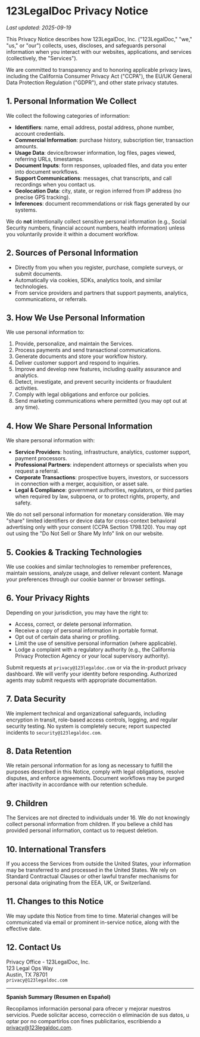 # 123LegalDoc Privacy Notice

_Last updated: 2025-09-19_

This Privacy Notice describes how 123LegalDoc, Inc. ("123LegalDoc," "we," "us," or "our") collects, uses, discloses, and safeguards personal information when you interact with our websites, applications, and services (collectively, the "Services").

We are committed to transparency and to honoring applicable privacy laws, including the California Consumer Privacy Act ("CCPA"), the EU/UK General Data Protection Regulation ("GDPR"), and other state privacy statutes.

## 1. Personal Information We Collect
We collect the following categories of information:
- **Identifiers**: name, email address, postal address, phone number, account credentials.
- **Commercial Information**: purchase history, subscription tier, transaction amounts.
- **Usage Data**: device/browser information, log files, pages viewed, referring URLs, timestamps.
- **Document Inputs**: form responses, uploaded files, and data you enter into document workflows.
- **Support Communications**: messages, chat transcripts, and call recordings when you contact us.
- **Geolocation Data**: city, state, or region inferred from IP address (no precise GPS tracking).
- **Inferences**: document recommendations or risk flags generated by our systems.

We do **not** intentionally collect sensitive personal information (e.g., Social Security numbers, financial account numbers, health information) unless you voluntarily provide it within a document workflow.

## 2. Sources of Personal Information
- Directly from you when you register, purchase, complete surveys, or submit documents.
- Automatically via cookies, SDKs, analytics tools, and similar technologies.
- From service providers and partners that support payments, analytics, communications, or referrals.

## 3. How We Use Personal Information
We use personal information to:
1. Provide, personalize, and maintain the Services.
2. Process payments and send transactional communications.
3. Generate documents and store your workflow history.
4. Deliver customer support and respond to inquiries.
5. Improve and develop new features, including quality assurance and analytics.
6. Detect, investigate, and prevent security incidents or fraudulent activities.
7. Comply with legal obligations and enforce our policies.
8. Send marketing communications where permitted (you may opt out at any time).

## 4. How We Share Personal Information
We share personal information with:
- **Service Providers**: hosting, infrastructure, analytics, customer support, payment processors.
- **Professional Partners**: independent attorneys or specialists when you request a referral.
- **Corporate Transactions**: prospective buyers, investors, or successors in connection with a merger, acquisition, or asset sale.
- **Legal & Compliance**: government authorities, regulators, or third parties when required by law, subpoena, or to protect rights, property, and safety.

We do not sell personal information for monetary consideration. We may "share" limited identifiers or device data for cross-context behavioral advertising only with your consent (CCPA Section 1798.120). You may opt out using the "Do Not Sell or Share My Info" link on our website.

## 5. Cookies & Tracking Technologies
We use cookies and similar technologies to remember preferences, maintain sessions, analyze usage, and deliver relevant content. Manage your preferences through our cookie banner or browser settings.

## 6. Your Privacy Rights
Depending on your jurisdiction, you may have the right to:
- Access, correct, or delete personal information.
- Receive a copy of personal information in portable format.
- Opt out of certain data sharing or profiling.
- Limit the use of sensitive personal information (where applicable).
- Lodge a complaint with a regulatory authority (e.g., the California Privacy Protection Agency or your local supervisory authority).

Submit requests at `privacy@123legaldoc.com` or via the in-product privacy dashboard. We will verify your identity before responding. Authorized agents may submit requests with appropriate documentation.

## 7. Data Security
We implement technical and organizational safeguards, including encryption in transit, role-based access controls, logging, and regular security testing. No system is completely secure; report suspected incidents to `security@123legaldoc.com`.

## 8. Data Retention
We retain personal information for as long as necessary to fulfill the purposes described in this Notice, comply with legal obligations, resolve disputes, and enforce agreements. Document workflows may be purged after inactivity in accordance with our retention schedule.

## 9. Children
The Services are not directed to individuals under 16. We do not knowingly collect personal information from children. If you believe a child has provided personal information, contact us to request deletion.

## 10. International Transfers
If you access the Services from outside the United States, your information may be transferred to and processed in the United States. We rely on Standard Contractual Clauses or other lawful transfer mechanisms for personal data originating from the EEA, UK, or Switzerland.

## 11. Changes to this Notice
We may update this Notice from time to time. Material changes will be communicated via email or prominent in-service notice, along with the effective date.

## 12. Contact Us
Privacy Office - 123LegalDoc, Inc.  
123 Legal Ops Way  
Austin, TX 78701  
`privacy@123legaldoc.com`

---

**Spanish Summary (Resumen en Español)**  

Recopilamos información personal para ofrecer y mejorar nuestros servicios. Puede solicitar acceso, corrección o eliminación de sus datos, u optar por no compartirlos con fines publicitarios, escribiendo a privacy@123legaldoc.com.




